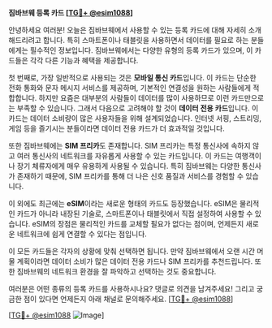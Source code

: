 **짐바브웨 등록 카드 [[TG💪+ @esim1088](https://t.me/s/esim1088)]**

안녕하세요 여러분! 오늘은 짐바브웨에서 사용할 수 있는 등록 카드에 대해 자세히 소개해드리려고 합니다. 특히 스마트폰이나 태블릿을 사용하면서 데이터를 필요로 하는 분들에게는 필수적인 정보입니다. 짐바브웨에서는 다양한 유형의 등록 카드가 있으며, 이 카드들은 각각 다른 기능과 혜택을 제공합니다.

첫 번째로, 가장 일반적으로 사용되는 것은 **모바일 통신 카드**입니다. 이 카드는 단순한 전화 통화와 문자 메시지 서비스를 제공하며, 기본적인 연결성을 원하는 사람들에게 적합합니다. 하지만 요즘은 대부분의 사람들이 데이터를 많이 사용하므로 이런 카드만으로는 부족할 수 있습니다. 그래서 다음으로 고려해야 할 것이 **데이터 전용 카드**입니다. 이 카드는 데이터 소비량이 많은 사용자들을 위해 설계되었습니다. 인터넷 서핑, 스트리밍, 게임 등을 즐기시는 분들이라면 데이터 전용 카드가 더 효과적일 것입니다.

또한 짐바브웨에는 **SIM 프리카**도 존재합니다. SIM 프리카는 특정 통신사에 속하지 않고 여러 통신사의 네트워크를 자유롭게 사용할 수 있는 카드입니다. 이 카드는 여행객이나 장기 체류자에게 매우 유용하게 사용될 수 있습니다. 특히 짐바브웨는 다양한 통신사가 존재하기 때문에, SIM 프리카를 통해 더 나은 신호 품질과 서비스를 경험할 수 있습니다.

이 외에도 최근에는 **eSIM**이라는 새로운 형태의 카드도 등장했습니다. eSIM은 물리적인 카드가 아니라 내장된 기술로, 스마트폰이나 태블릿에서 직접 설정하여 사용할 수 있습니다. eSIM의 장점은 물리적인 카드를 교체할 필요가 없다는 점이며, 언제든지 새로운 네트워크에 쉽게 연결할 수 있다는 점입니다.

이 모든 카드들은 각자의 상황에 맞춰 선택하면 됩니다. 만약 짐바브웨에서 오랜 시간 머물 계획이라면 데이터 소비가 많은 데이터 전용 카드나 SIM 프리카를 추천드립니다. 또한 짐바브웨의 네트워크 환경을 잘 파악하고 선택하는 것도 중요합니다.

여러분은 어떤 종류의 등록 카드를 사용하시나요? 댓글로 의견을 남겨주세요! 그리고 궁금한 점이 있다면 언제든지 아래 채널로 문의해주세요. [[TG💪+ @esim1088](https://t.me/s/esim1088)]

[[TG💪+ @esim1088](https://t.me/s/esim1088) ![Image](https://i.postimg.cc/Y0z9fWf4/image.png)]
